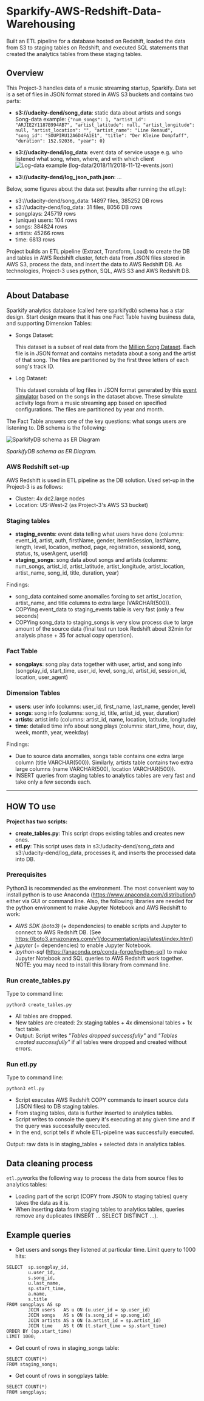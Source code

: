 # Sparkify-AWS-Redshift-Data-Warehousing
Built an ETL pipeline for a database hosted on Redshift, loaded the data from S3 to staging tables on Redshift, and executed SQL statements that created the analytics tables from these staging tables.

## Overview

This Project-3 handles data of a music streaming startup, Sparkify. Data set is a set of files in JSON format stored in AWS S3 buckets and contains two parts:

* **s3://udacity-dend/song_data**: static data about artists and songs
  Song-data example:
  `{"num_songs": 1, "artist_id": "ARJIE2Y1187B994AB7", "artist_latitude": null, "artist_longitude": null, "artist_location": "", "artist_name": "Line Renaud", "song_id": "SOUPIRU12A6D4FA1E1", "title": "Der Kleine Dompfaff", "duration": 152.92036, "year": 0}`

* **s3://udacity-dend/log_data**: event data of service usage e.g. who listened what song, when, where, and with which client
  ![Log-data example (log-data/2018/11/2018-11-12-events.json)](./Udacity-DEND-C3-Project3-LogDataExample-20190504.png)
* **s3://udacity-dend/log_json_path.json**: ...

Below, some figures about the data set (results after running the etl.py):

* s3://udacity-dend/song_data: 14897 files, 385252 DB rows
* s3://udacity-dend/log_data: 31 files, 8056 DB rows
* songplays: 245719 rows
* (unique) users: 104 rows
* songs: 384824 rows
* artists: 45266 rows
* time: 6813 rows

Project builds an ETL pipeline (Extract, Transform, Load) to create the DB and tables in AWS Redshift cluster, fetch data from JSON files stored in AWS S3, process the data, and insert the data to AWS Redshift DB. As technologies, Project-3 uses python, SQL, AWS S3 and AWS Redshift DB.

---

## About Database

Sparkify analytics database (called here sparkifydb) schema has a star design. Start design means that it has one Fact Table having business data, and supporting Dimension Tables:

- Songs Dataset:

  This dataset is a subset of real data from the [Million Song Dataset](http://millionsongdataset.com/). Each file is in JSON format and contains metadata about a song and the artist of that song. The files are partitioned by the first three letters of each song's track ID.
- Log Dataset:

  This dataset consists of log files in JSON format generated by this [event simulator](https://github.com/Interana/eventsim) based on the songs in the dataset above. These simulate activity logs from a music streaming app based on specified configurations. The files are partitioned by year and month.


The Fact Table answers one of the key questions: what songs users are listening to. DB schema is the following:

![SparkifyDB schema as ER Diagram](./Udacity-DEND-C3-Project3-ERD-20190517v1.png)

_*SparkifyDB schema as ER Diagram.*_

### AWS Redshift set-up

AWS Redshift is used in ETL pipeline as the DB solution. Used set-up in the Project-3 is as follows:

* Cluster: 4x dc2.large nodes
* Location: US-West-2 (as Project-3's AWS S3 bucket)

### Staging tables

* **staging_events**: event data telling what users have done (columns: event_id, artist, auth, firstName, gender, itemInSession, lastName, length, level, location, method, page, registration, sessionId, song, status, ts, userAgent, userId)
* **staging_songs**: song data about songs and artists (columns: num_songs, artist_id, artist_latitude, artist_longitude, artist_location, artist_name, song_id, title, duration, year)

Findings:

* song_data contained some anomalies forcing to set artist_location, artist_name, and title columns to extra large (VARCHAR(500)).
* COPYing event_data to staging_events table is very fast (only a few seconds)
* COPYing song_data to staging_songs is very slow process due to large amount of the source data (final test run took Redshift about 32min for analysis phase + 35 for actual copy operation).

### Fact Table

* **songplays**: song play data together with user, artist, and song info (songplay_id, start_time, user_id, level, song_id, artist_id, session_id, location, user_agent)

### Dimension Tables

* **users**: user info (columns: user_id, first_name, last_name, gender, level)
* **songs**: song info (columns: song_id, title, artist_id, year, duration)
* **artists**: artist info (columns: artist_id, name, location, latitude, longitude)
* **time**: detailed time info about song plays (columns: start_time, hour, day, week, month, year, weekday)

Findings:

* Due to source data anomalies, songs table contains one extra large column (title VARCHAR(500)). Similarly, artists table contains two extra large columns (name VARCHAR(500), location VARCHAR(500)).
* INSERT queries from staging tables to analytics tables are very fast and take only a few seconds each.

---

## HOW TO use

**Project has two scripts:**

* **create_tables.py**: This script drops existing tables and creates new ones.
* **etl.py**: This script uses data in s3:/udacity-dend/song_data and s3:/udacity-dend/log_data, processes it, and inserts the processed data into DB.

### Prerequisites

Python3 is recommended as the environment. The most convenient way to install python is to use Anaconda (https://www.anaconda.com/distribution/) either via GUI or command line.
Also, the following libraries are needed for the python environment to make Jupyter Notebook and AWS Redshift to work:

* _AWS SDK (boto3)_ (+ dependencies) to enable scripts and Jupyter to connect to AWS Redshift DB. (See https://boto3.amazonaws.com/v1/documentation/api/latest/index.html)
* _jupyter_ (+ dependencies) to enable Jupyter Notebook.
* _ipython-sql_ (https://anaconda.org/conda-forge/ipython-sql) to make Jupyter Notebook and SQL queries to AWS Redshift work together. NOTE: you may need to install this library from command line.

### Run create_tables.py

Type to command line:

`python3 create_tables.py`

* All tables are dropped.
* New tables are created: 2x staging tables + 4x dimensional tables + 1x fact table.
* Output: Script writes _"Tables dropped successfully"_ and _"Tables created successfully"_ if all tables were dropped and created without errors.

### Run etl.py

Type to command line:

`python3 etl.py`

* Script executes AWS Redshift COPY commands to insert source data (JSON files) to DB staging tables.
* From staging tables, data is further inserted to analytics tables.
* Script writes to console the query it's executing at any given time and if the query was successfully executed.
* In the end, script tells if whole ETL-pipeline was successfully executed.

Output: raw data is in staging_tables + selected data in analytics tables.

## Data cleaning process

`etl.py`works the following way to process the data from source files to analytics tables:

* Loading part of the script (COPY from JSON to staging tables) query takes the data as it is.
* When inserting data from staging tables to analytics tables, queries remove any duplicates (INSERT ... SELECT DISTINCT ...).

## Example queries

* Get users and songs they listened at particular time. Limit query to 1000 hits:

```
SELECT  sp.songplay_id,
        u.user_id,
        s.song_id,
        u.last_name,
        sp.start_time,
        a.name,
        s.title
FROM songplays AS sp
        JOIN users   AS u ON (u.user_id = sp.user_id)
        JOIN songs   AS s ON (s.song_id = sp.song_id)
        JOIN artists AS a ON (a.artist_id = sp.artist_id)
        JOIN time    AS t ON (t.start_time = sp.start_time)
ORDER BY (sp.start_time)
LIMIT 1000;
```

* Get count of rows in staging_songs table:

```
SELECT COUNT(*)
FROM staging_songs;
```

* Get count of rows in songplays table:

```
SELECT COUNT(*)
FROM songplays;
```

